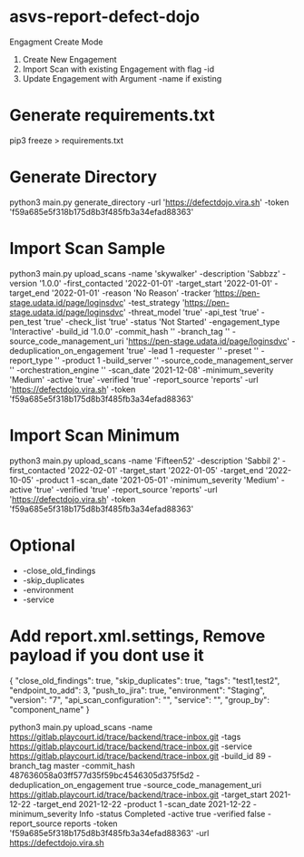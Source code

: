 # asvs-report-defect-dojo


Engagment Create Mode
1. Create New Engagement
2. Import Scan with existing Engagement with flag -id
3. Update Engagement with Argument -name if existing


# Generate requirements.txt
pip3 freeze > requirements.txt


# Generate Directory

python3 main.py generate_directory -url 'https://defectdojo.vira.sh' -token 'f59a685e5f318b175d8b3f485fb3a34efad88363'


# Import Scan Sample

python3 main.py upload_scans -name 'skywalker' -description 'Sabbzz' -version '1.0.0' -first_contacted '2022-01-01' -target_start '2022-01-01' -target_end '2022-01-01' -reason 'No Reason’ -tracker ‘https://pen-stage.udata.id/page/loginsdvc' -test_strategy 'https://pen-stage.udata.id/page/loginsdvc' -threat_model 'true' -api_test 'true' -pen_test 'true' -check_list 'true' -status 'Not Started' -engagement_type 'Interactive'  -build_id '1.0.0' -commit_hash '' -branch_tag '' -source_code_management_uri 'https://pen-stage.udata.id/page/loginsdvc' -deduplication_on_engagement 'true' -lead 1 -requester '' -preset '' -report_type '' -product 1 -build_server '' -source_code_management_server '' -orchestration_engine '' -scan_date '2021-12-08' -minimum_severity 'Medium' -active 'true' -verified 'true' -report_source 'reports' -url 'https://defectdojo.vira.sh' -token 'f59a685e5f318b175d8b3f485fb3a34efad88363'


# Import Scan Minimum

python3 main.py upload_scans -name 'Fifteen52' -description 'Sabbil 2' -first_contacted '2022-02-01' -target_start '2022-01-05' -target_end '2022-10-05' -product 1 -scan_date '2021-05-01' -minimum_severity 'Medium' -active 'true' -verified 'true' -report_source 'reports' -url 'https://defectdojo.vira.sh' -token 'f59a685e5f318b175d8b3f485fb3a34efad88363'


# Optional

* -close_old_findings
* -skip_duplicates
* -environment
* -service


# Add report.xml.settings, Remove payload if you dont use it

{
    "close_old_findings": true,
    "skip_duplicates": true,
    "tags": "test1,test2",
    "endpoint_to_add": 3,
    "push_to_jira": true,
    "environment": "Staging",
    "version": "7",
    "api_scan_configuration": "",
    "service": "",
    "group_by": "component_name"
}



python3 main.py upload_scans -name https://gitlab.playcourt.id/trace/backend/trace-inbox.git -tags https://gitlab.playcourt.id/trace/backend/trace-inbox.git -service https://gitlab.playcourt.id/trace/backend/trace-inbox.git -build_id 89 -branch_tag master -commit_hash 487636058a03ff577d35f59bc4546305d375f5d2 -deduplication_on_engagement true -source_code_management_uri https://gitlab.playcourt.id/trace/backend/trace-inbox.git -target_start 2021-12-22 -target_end 2021-12-22 -product 1 -scan_date 2021-12-22 -minimum_severity Info -status Completed -active true -verified false -report_source reports -token 'f59a685e5f318b175d8b3f485fb3a34efad88363' -url https://defectdojo.vira.sh